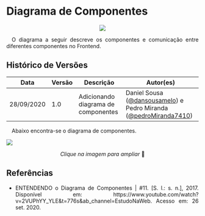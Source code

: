 # Diagrama de Componentes

<div style="display: flex; justify-content: center; align-items:center;">
    <img src="https://unbarqdsw.github.io/2020.1_G11_SYA/assets/modelagem/diagram.png">
</div>

<p align="justify">&emsp;O diagrama a seguir descreve os componentes e comunicação entre diferentes componentes no Frontend.</p>

## **Histórico de Versões**
Data | Versão | Descrição | Autor(es) 
---- | ----------- | ------ | ---------
28/09/2020 | 1.0 | Adicionando diagrama de componentes | Daniel Sousa ([@dansousamelo](http://github.com/dansousamelo)) e Pedro Miranda ([@pedroMiranda7410](https://github.com/pedroMiranda7410)) |

<p align="justify">&emsp;Abaixo encontra-se o diagrama de componentes.</p>

[![](https://unbarqdsw.github.io/2020.1_G11_SYA/assets/modelagem/componentes.png)](https://unbarqdsw.github.io/2020.1_G11_SYA/assets/modelagem/componentes.png)
<p align="center"><i>Clique na imagem para ampliar</i> 🔎 </p>

## **Referências**
 * <p align="justify">ENTENDENDO o Diagrama de Componentes | #11. [S. l.: s. n.], 2017. Disponível em: https://www.youtube.com/watch?v=2VUPhYY_YLE&t=776s&ab_channel=EstudoNaWeb. Acesso em: 26 set. 2020.</p>
